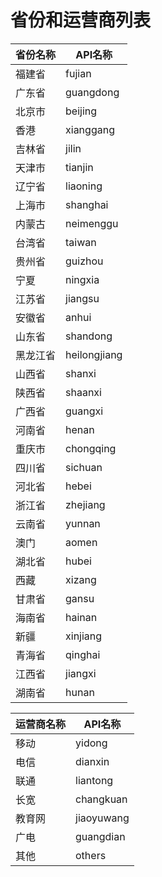 

# 省份和运营商列表 

| 省份名称     |API名称            |
|---|---|
| 福建省     |fujian        |
|广东省      |guangdong|
|北京市       |beijing |
|香港          |xianggang |
|吉林省        |jilin |
|天津市       | tianjin |
|辽宁省        |liaoning | 
|上海市        |shanghai  |
|内蒙古        |neimenggu |
|台湾省        |taiwan |
|贵州省        |guizhou |
|宁夏          |ningxia |
|江苏省        |jiangsu |
|安徽省        |anhui |
|山东省        |shandong |
|黑龙江省      |heilongjiang |
|山西省        |shanxi |
|陕西省        |shaanxi |
|广西省        |guangxi |
|河南省        |henan |
|重庆市        |chongqing |
|四川省        |sichuan |
|河北省        |hebei |
|浙江省        |zhejiang | |
|云南省        |yunnan |
|澳门          |aomen |
|湖北省        |hubei |
|西藏          |xizang |
|甘肃省        |gansu |
|海南省        |hainan |
|新疆          |xinjiang |
|青海省        |qinghai |
|江西省        |jiangxi |
|湖南省        |hunan |

| 运营商名称     | API名称            |
|---|---|
|移动   |yidong|
|电信   |dianxin|
|联通   |liantong|
|长宽   |changkuan|
|教育网 |jiaoyuwang|
|广电   |guangdian|
|其他   |others|
